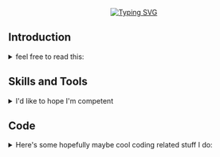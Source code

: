 <div align="center">
  
[![Typing SVG](https://readme-typing-svg.demolab.com?font=Fira+Code&duration=4000&pause=700&color=F70000&center=true&vCenter=true&random=false&width=500&lines=HELLO+FRIEND!;My+Name+is+Mohamed+Alnaagi;Welcome+To+My+GitHub+Page;Feel+Free+To+Look+Around)](https://git.io/typing-svg)
</div>

## Introduction
<details>
<summary>feel free to read this:</summary>

Visitors:    ![visitors](https://visitor-badge.glitch.me/badge?page_id=page.id&left_color=green&right_color=red)
![visitors badge](https://badge?page_id=https://github.com/alnaagi)  
<!--I'm watching 👀
-->
I am a highly motivated cybersecurity enthusiast and recent CS graduate with a strong desire to learn & grow in the tech field, especially in cybersecurity. For my graduation project, I developed an app using the Flutter framework and Firebase database, which helped me gain experience in software development. Currently, I'm studying for the Security+ certification to solidify my foundation. Following that, I plan to pursue further certifications in the field.
</details>

## Skills and Tools

<details>
<summary>I'd like to hope I'm competent</summary>
Here are some stuff I've used

### Languages
<img src="./assets/java.svg" width="32">
<img src="./assets/python.svg" width="32">
<img src="./assets/html.svg" width="32">
<img src="./assets/css.svg" width="32">
<img src="./assets/js.svg" width="32">
<img src="./assets/arduino.svg" width="32">
<img src="./assets/ts.svg" width="32">
<img src="./assets/kotlin.svg" width="32">

### Frameworks, Libraries, and Similar
<img src="./assets/jekyll.svg" width="32">
<img src="./assets/nodejs.svg" width="32">
<img src="./assets/numpy.svg" width="32">
<img src="./assets/tf.svg" width="32">
<img src="./assets/flask.svg" width="32">

### Tools
<img src="./assets/git.svg" width="32">
<img src="./assets/vscode.svg" width="32">
<img src="./assets/latex.svg" width="32">
<img src="./assets/kali.svg" width="32">
<img src="./assets/androidstudio.svg" width="32">
</details>

## Code
<details>
<summary>Here's some hopefully maybe cool coding related stuff I do:</summary>
<div align="center">

[![User stats](https://github-readme-stats.vercel.app/api?username=alnaagi&show_icons=true&count_private=true&include_all_commits=true&theme=tokyonight&hide_rank=true)](https://github.com/anuraghazra/github-readme-stats)
[![Most used languages](https://github-readme-stats.vercel.app/api/top-langs/?username=alnaagi&count_private=true&include_all_commits=true&theme=tokyonight&layout=compact&langs_count=8)](https://github.com/anuraghazra/github-readme-stats)[![GitHub Streak](https://github-readme-streak-stats.herokuapp.com?user=alnaagi&theme=tokyonight)](https://git.io/streak-stats)
[![Github profile trophies](https://github-profile-trophy.vercel.app/?username=alnaagi&theme=algolia&column=4)](https://github.com/ryo-ma/github-profile-trophy)
[![Ashutosh's github activity graph](https://github-readme-activity-graph.vercel.app/graph?username=alnaagi&bg_color=1a1b26&color=73daca&line=7dcfff&point=bb9af7&area=true&hide_border=true)](https://github.com/ashutosh00710/github-readme-activity-graph)
</div>
I learnt different languages but usually lean towards Dart because i have fun coding with it.

### Hackathons
<details>
  
<summary>I'll update this later as soon as i win some Hackathons <a href="https://devpost.com/alnaagi">Devpost</a>"</summary>
  
</details>

### Projects
<details>
<summary>I'll showcase some of my cooler projects here</summary>
My Flutter Mobile App
</details>

### Writeups
<details>
<summary>A writeup is just My thought process during solving CTF's.</summary>

#### CTFs
<details>
<summary>I like attempting CTFs from time to time. The keyword here is definitely "attemping" since I'm not exactly great at them.</summary>

I plan to do more CTFs and only include major ones later.  
|Repository|Description|
|-|-|
|[![PicoCTF_Writeups](https://github-readme-stats.vercel.app/api/pin/?username=alnaagidai&repo=PicoCTF_Writeups&theme=tokyonight&show_owner=true)](https://github.com/Alnaagi/PicoCTF_Writeups/)| Current Stats picoGym Score: 3660
</details>

## Where to Find Me
<details>
<summary>For the mega stalkers (and people who need to find me for legit reasons)</summary>
<a href="https://github.com/alnaagi"><img src="./assets/github.svg" width="32"></a>
<a href="https://devpost.com/alnaagi"><img src="./assets/devpost.svg" width="32"></a>
<a href="mailto:alnaagi@proton.me"><img src="./assets/protonmail.svg" width="32"></a>
<a href="https://dev.to/alnaagi"><img src="./assets/devto.svg" width="32"></a>
</details>

<!--
## Recent Activity
<details>
<summary></summary>


</details>

## Credits
<details>
<summary>If you want to know where all these readme widgets and cool stuff came from:</summary>

* Theme I use for all widgets: [Tokyo Night](https://marketplace.visualstudio.com/items?itemName=enkia.tokyo-night)
* Header image from [DenverCoder1/readme-typing-svg](https://github.com/DenverCoder1/readme-typing-svg)
* Visitor badge from [jwenjian/visitor-badge](https://github.com/jwenjian/visitor-badge) (no longer works :( unfortunate)
* SVG icons with more than one colour on it from either [devicons/devicon](https://github.com/devicons/devicon) or [VectorLogoZone](https://www.vectorlogo.zone/)
* other SVG icons from [simple-icons/simple-icons](https://github.com/simple-icons/simple-icons), I added a fill for colours
* Top languages, Github stats, and Github repos from [anuraghazra/github-readme-stats](https://github.com/anuraghazra/github-readme-stats)
* Coding streak from [DenverCoder1/github-readme-streak-stats](https://github.com/DenverCoder1/github-readme-streak-stats)
* Contribution graph from [ashutosh00710/github-readme-activity-graph](https://github.com/ashutosh00710/github-readme-activity-graph)
* Recent Github activity from [jamesgeorge007/github-activity-readme](https://github.com/jamesgeorge007/github-activity-readme)
* Github profile trophies from [ryo-ma/github-profile-trophy](https://github.com/ryo-ma/github-profile-trophy)
* Recent blog articles from [gautamkrishnar/blog-post-workflow](https://github.com/gautamkrishnar/blog-post-workflow)
* Badge board from [Holopin](https://www.holopin.io)
</details>
-->
